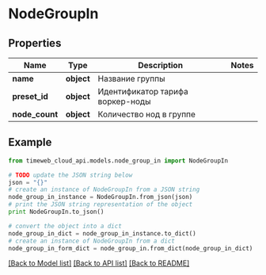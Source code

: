 # NodeGroupIn


## Properties
Name | Type | Description | Notes
------------ | ------------- | ------------- | -------------
**name** | **object** | Название группы | 
**preset_id** | **object** | Идентификатор тарифа воркер-ноды | 
**node_count** | **object** | Количество нод в группе | 

## Example

```python
from timeweb_cloud_api.models.node_group_in import NodeGroupIn

# TODO update the JSON string below
json = "{}"
# create an instance of NodeGroupIn from a JSON string
node_group_in_instance = NodeGroupIn.from_json(json)
# print the JSON string representation of the object
print NodeGroupIn.to_json()

# convert the object into a dict
node_group_in_dict = node_group_in_instance.to_dict()
# create an instance of NodeGroupIn from a dict
node_group_in_form_dict = node_group_in.from_dict(node_group_in_dict)
```
[[Back to Model list]](../README.md#documentation-for-models) [[Back to API list]](../README.md#documentation-for-api-endpoints) [[Back to README]](../README.md)


